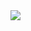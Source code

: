 <img src="https://github-readme-stats.vercel.app/api?username=hoto&show_icons=true&hide_border=true&theme=light&hide_title=true&include_all_commits=true&count_private=true" />

